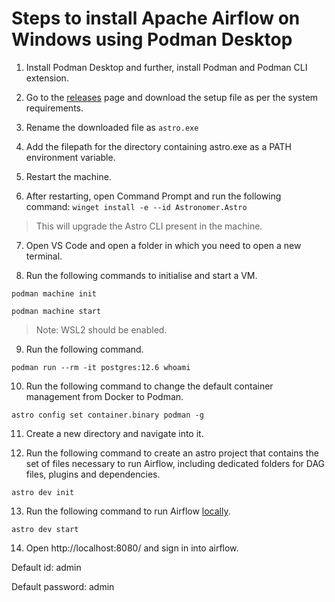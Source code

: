 # Steps to install Apache Airflow on Windows using Podman Desktop
1. Install Podman Desktop and further, install Podman and Podman CLI extension.

2. Go to the [releases](https://github.com/astronomer/astro-cli/releases) page and download the setup file as per the system requirements.

3. Rename the downloaded file as `astro.exe`

4. Add the filepath for the directory containing astro.exe as a PATH environment variable.

5. Restart the machine.

6. After restarting, open Command Prompt and run the following command:
`winget install -e --id Astronomer.Astro`
> This will upgrade the Astro CLI present in the machine.

7. Open VS Code and open a folder in which you need to open a new terminal.

8. Run the following commands to initialise and start a VM.

`podman machine init`

`podman machine start`

> Note: WSL2 should be enabled.

9. Run the following command.

`podman run --rm -it postgres:12.6 whoami`

10. Run the following command to change the default container management from Docker to Podman.

`astro config set container.binary podman -g`

11. Create a new directory and navigate into it.

12. Run the following command to create an astro project that contains the set of files necessary to run Airflow, including dedicated folders for DAG files, plugins and dependencies.

`astro dev init`

13. Run the following command to run Airflow [locally](http://localhost:8080/).

`astro dev start`

14. Open http://localhost:8080/ and sign in into airflow.

Default id: admin

Default password: admin

